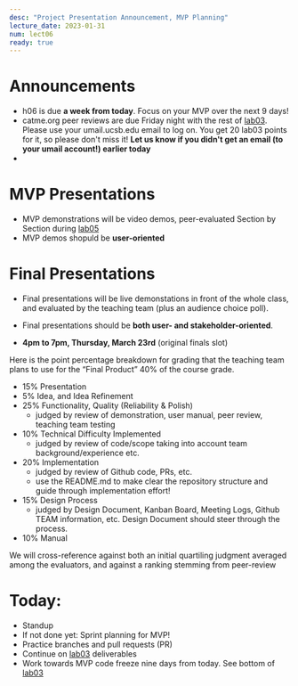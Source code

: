 ```yaml
---
desc: "Project Presentation Announcement, MVP Planning"
lecture_date: 2023-01-31
num: lect06
ready: true
---
```

 
# Announcements
* h06 is due **a week from today**. Focus on your MVP over the next 9 days!  
* catme.org peer reviews are due Friday night with the rest of [lab03](https://ucsb-cs148.github.io/w23/lab/lab03/). Please use your umail.ucsb.edu email to log on. You get 20 lab03 points for it, so please don't miss it! **Let us know if you didn't get an email (to your umail account!) earlier today**
* 

# MVP Presentations
* MVP demonstrations will be video demos, peer-evaluated Section by Section during [lab05](https://ucsb-cs148.github.io/w23/lab/lab05/)
* MVP demos shopuld be **user-oriented**

# Final Presentations 

* Final presentations will be live demonstations in front of the whole class, and evaluated by the teaching team (plus an audience choice poll). 
* Final presentations should be **both user- and stakeholder-oriented**. 

* **4pm to 7pm, Thursday, March 23rd** (original finals slot)

Here is the point percentage breakdown for grading that the teaching team plans to use for the “Final Product” 40% of the course grade.

* 15% Presentation
* 5% Idea, and Idea Refinement 
* 25% Functionality, Quality (Reliability & Polish) 
    * judged by review of demonstration, user manual, peer review, teaching team testing 
* 10% Technical Difficulty Implemented 
    * judged by review of code/scope taking into account team background/experience etc.
* 20% Implementation 
    * judged by review of Github code, PRs, etc. 
    * use the README.md to make clear the repository structure and guide through implementation effort! 
* 15% Design Process 
    * judged by Design Document, Kanban Board, Meeting Logs, Github TEAM information, etc. Design Document should steer through the process.
* 10% Manual 

We will cross-reference against both an initial quartiling judgment averaged among the evaluators, and against a ranking stemming from peer-review


# Today:

* Standup
* If not done yet: Sprint planning for MVP! 
* Practice branches and pull requests (PR)
* Continue on [lab03](https://ucsb-cs148.github.io/w23/lab/lab03/) deliverables
* Work towards MVP code freeze nine days from today. See bottom of [lab03](https://ucsb-cs148.github.io/w23/lab/lab03/)
